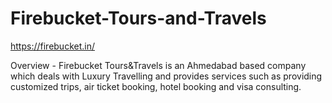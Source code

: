 # Firebucket-Tours-and-Travels

https://firebucket.in/

Overview - Firebucket Tours&Travels is an Ahmedabad based company which deals with Luxury Travelling and provides services such as providing customized trips, air ticket booking, hotel booking and visa consulting.
